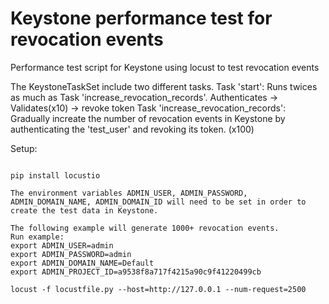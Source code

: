 Keystone performance test for revocation events
===============================================

Performance test script for Keystone using locust to test revocation events

The KeystoneTaskSet include two different tasks.
    Task 'start': Runs twices as much as Task 'increase_revocation_records'.
        Authenticates -> Validates(x10) -> revoke token
    Task 'increase_revocation_records':
        Gradually increate the number of revocation events in Keystone by authenticating the 'test_user' and revoking its token. (x100)

Setup:
~~~~~~

pip install locustio

The environment variables ADMIN_USER, ADMIN_PASSWORD, ADMIN_DOMAIN_NAME, ADMIN_DOMAIN_ID will need to be set in order to create the test data in Keystone.

The following example will generate 1000+ revocation events.
Run example:
export ADMIN_USER=admin
export ADMIN_PASSWORD=admin
export ADMIN_DOMAIN_NAME=Default
export ADMIN_PROJECT_ID=a9538f8a717f4215a90c9f41220499cb

locust -f locustfile.py --host=http://127.0.0.1 --num-request=2500

